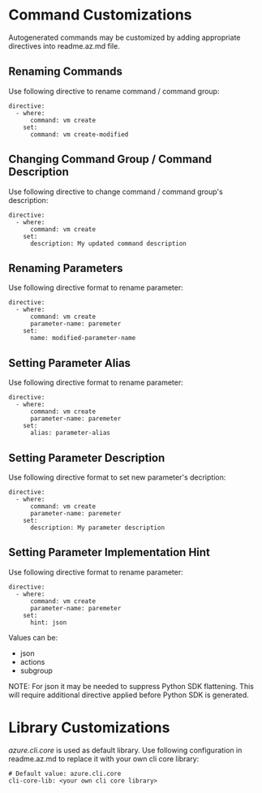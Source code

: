 # Command Customizations

Autogenerated commands may be customized by adding appropriate directives into readme.az.md file.

## Renaming Commands 

Use following directive to rename command / command group: 

    directive: 
      - where: 
          command: vm create 
        set:
          command: vm create-modified

## Changing Command Group / Command Description 

Use following directive to change command / command group's description: 

    directive: 
      - where: 
          command: vm create 
        set:
          description: My updated command description


## Renaming Parameters

Use following directive format to rename parameter:
 

    directive: 
      - where: 
          command: vm create
          parameter-name: paremeter 
        set:
          name: modified-parameter-name

## Setting Parameter Alias

Use following directive format to rename parameter:
 

    directive: 
      - where: 
          command: vm create
          parameter-name: paremeter 
        set:
          alias: parameter-alias

## Setting Parameter Description

Use following directive format to set new parameter's decription:
 

    directive: 
      - where: 
          command: vm create
          parameter-name: paremeter 
        set:
          description: My parameter description

## Setting Parameter Implementation Hint

Use following directive format to rename parameter:
 

    directive: 
      - where: 
          command: vm create
          parameter-name: paremeter 
        set:
          hint: json

Values can be:
- json
- actions
- subgroup

NOTE: For json it may be needed to suppress Python SDK flattening. This will require additional directive applied before Python SDK is generated.

# Library Customizations

*azure.cli.core* is used as default library. Use following configuration in readme.az.md to replace it with your own cli core library:

    # Default value: azure.cli.core
    cli-core-lib: <your own cli core library>



